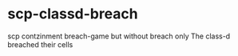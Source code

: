 # scp-classd-breach
scp contzinment breach-game but without breach only The class-d breached their cells
